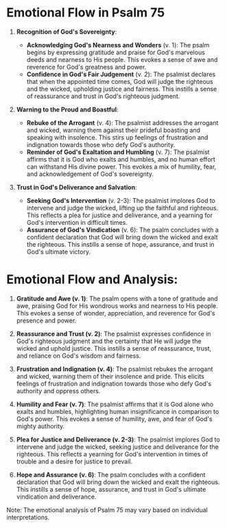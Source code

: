 # Emotional Flow in Psalm 75

1. **Recognition of God's Sovereignty**:
   - **Acknowledging God's Nearness and Wonders** (v. 1): The psalm begins by expressing gratitude and praise for God's marvelous deeds and nearness to His people. This evokes a sense of awe and reverence for God's greatness and power.
   - **Confidence in God's Fair Judgement** (v. 2): The psalmist declares that when the appointed time comes, God will judge the righteous and the wicked, upholding justice and fairness. This instills a sense of reassurance and trust in God's righteous judgment.

2. **Warning to the Proud and Boastful**:
   - **Rebuke of the Arrogant** (v. 4): The psalmist addresses the arrogant and wicked, warning them against their prideful boasting and speaking with insolence. This stirs up feelings of frustration and indignation towards those who defy God's authority.
   - **Reminder of God's Exaltation and Humbling** (v. 7): The psalmist affirms that it is God who exalts and humbles, and no human effort can withstand His divine power. This evokes a mix of humility, fear, and acknowledgement of God's sovereignty.

3. **Trust in God's Deliverance and Salvation**:
   - **Seeking God's Intervention** (v. 2-3): The psalmist implores God to intervene and judge the wicked, lifting up the faithful and righteous. This reflects a plea for justice and deliverance, and a yearning for God's intervention in difficult times.
   - **Assurance of God's Vindication** (v. 6): The psalm concludes with a confident declaration that God will bring down the wicked and exalt the righteous. This instills a sense of hope, assurance, and trust in God's ultimate victory.

# Emotional Flow and Analysis:

1. **Gratitude and Awe (v. 1)**: The psalm opens with a tone of gratitude and awe, praising God for His wondrous works and nearness to His people. This evokes a sense of wonder, appreciation, and reverence for God's presence and power.

2. **Reassurance and Trust (v. 2)**: The psalmist expresses confidence in God's righteous judgment and the certainty that He will judge the wicked and uphold justice. This instills a sense of reassurance, trust, and reliance on God's wisdom and fairness.

3. **Frustration and Indignation (v. 4)**: The psalmist rebukes the arrogant and wicked, warning them of their insolence and pride. This elicits feelings of frustration and indignation towards those who defy God's authority and oppress others.

4. **Humility and Fear (v. 7)**: The psalmist affirms that it is God alone who exalts and humbles, highlighting human insignificance in comparison to God's power. This evokes a sense of humility, awe, and fear of God's mighty authority.

5. **Plea for Justice and Deliverance (v. 2-3)**: The psalmist implores God to intervene and judge the wicked, seeking justice and deliverance for the righteous. This reflects a yearning for God's intervention in times of trouble and a desire for justice to prevail.

6. **Hope and Assurance (v. 6)**: The psalm concludes with a confident declaration that God will bring down the wicked and exalt the righteous. This instills a sense of hope, assurance, and trust in God's ultimate vindication and deliverance.

Note: The emotional analysis of Psalm 75 may vary based on individual interpretations.
